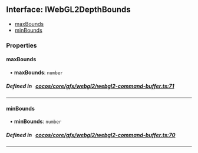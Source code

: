 ## Interface: IWebGL2DepthBounds

- [maxBounds](#maxBounds)
- [minBounds](#minBounds)

### Properties

#### maxBounds

<div style="margin-left: 10px;">


• **maxBounds**: ``number``

</div>

##### Defined in &nbsp;   [cocos/core/gfx/webgl2/webgl2-command-buffer.ts:71](https://github.com/cocos-creator/engine/blob/c7bf6b8a9/cocos/core/gfx/webgl2/webgl2-command-buffer.ts#L71)&nbsp;
___
#### minBounds

<div style="margin-left: 10px;">


• **minBounds**: ``number``

</div>

##### Defined in &nbsp;   [cocos/core/gfx/webgl2/webgl2-command-buffer.ts:70](https://github.com/cocos-creator/engine/blob/c7bf6b8a9/cocos/core/gfx/webgl2/webgl2-command-buffer.ts#L70)&nbsp;
___
